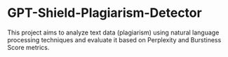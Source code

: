 # GPT-Shield-Plagiarism-Detector
This project aims to analyze text data (plagiarism) using natural language processing techniques and evaluate it based on Perplexity and Burstiness Score metrics.
